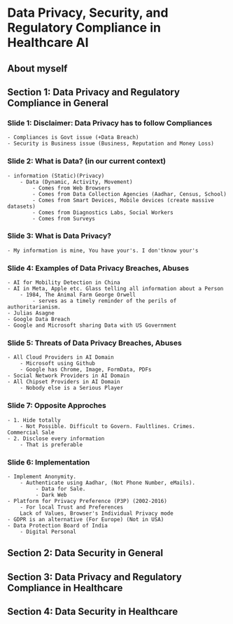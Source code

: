 # Data Privacy, Security, and Regulatory Compliance in Healthcare AI
## About myself
## Section 1: Data Privacy and Regulatory Compliance in General
### Slide 1: Disclaimer: Data Privacy has to follow Compliances
    - Compliances is Govt issue (+Data Breach)
    - Security is Business issue (Business, Reputation and Money Loss)
### Slide 2: What is Data? (in our current context)
    - information (Static)(Privacy)
        - Data (Dynamic, Activity, Movement)
            - Comes from Web Browsers
            - Comes from Data Collection Agencies (Aadhar, Census, School)
            - Comes from Smart Devices, Mobile devices (create massive datasets)
            - Comes from Diagnostics Labs, Social Workers
            - Comes from Surveys
### Slide 3: What is Data Privacy?
    - My information is mine, You have your's. I don'tknow your's
### Slide 4: Examples of Data Privacy Breaches, Abuses
    - AI for Mobility Detection in China
    - AI in Meta, Apple etc. Glass telling all information about a Person
        - 1984, The Animal Farm George Orwell
            - serves as a timely reminder of the perils of authoritarianism.
    - Julias Asagne
    - Google Data Breach
    - Google and Microsoft sharing Data with US Government
### Slide 5: Threats of Data Privacy Breaches, Abuses
    - All Cloud Providers in AI Domain
        - Microsoft using Github
        - Google has Chrome, Image, FormData, PDFs
    - Social Network Providers in AI Domain
    - All Chipset Providers in AI Domain
        - Nobody else is a Serious Player
### Slide 7: Opposite Approches
    - 1. Hide totally
        - Not Possible. Difficult to Govern. Faultlines. Crimes. Commercial Sale
    - 2. Disclose every information
        - That is preferable
### Slide 6: Implementation
    - Implement Anonymity.
        - Authenticate using Aadhar, (Not Phone Number, eMails).
             - Data for Sale.
             - Dark Web
    - Platform for Privacy Preference (P3P) (2002-2016)
        - For local Trust and Preferences
        Lack of Values, Browser's Individual Privacy mode
    - GDPR is an alternative (For Europe) (Not in USA)
    - Data Protection Board of India
        - Digital Personal 
## Section 2: Data Security in General
## Section 3: Data Privacy and Regulatory Compliance in Healthcare
## Section 4: Data Security in Healthcare